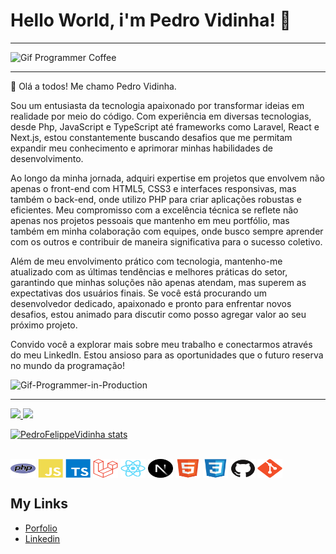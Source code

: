 # Hello World, i'm Pedro Vidinha! 👋
-------------------------------------

![Gif Programmer Coffee](https://cdn.dribbble.com/users/698857/screenshots/2956148/final-animation.gif)

-------------------------------------

💬 Olá a todos! Me chamo Pedro Vidinha.

Sou um entusiasta da tecnologia apaixonado por transformar ideias em realidade por meio do código. Com experiência em diversas tecnologias, desde Php, JavaScript e TypeScript até frameworks como Laravel, React e Next.js, estou constantemente buscando desafios que me permitam expandir meu conhecimento e aprimorar minhas habilidades de desenvolvimento.

Ao longo da minha jornada, adquiri expertise em projetos que envolvem não apenas o front-end com HTML5, CSS3 e interfaces responsivas, mas também o back-end, onde utilizo PHP para criar aplicações robustas e eficientes. Meu compromisso com a excelência técnica se reflete não apenas nos projetos pessoais que mantenho em meu portfólio, mas também em minha colaboração com equipes, onde busco sempre aprender com os outros e contribuir de maneira significativa para o sucesso coletivo.

Além de meu envolvimento prático com tecnologia, mantenho-me atualizado com as últimas tendências e melhores práticas do setor, garantindo que minhas soluções não apenas atendam, mas superem as expectativas dos usuários finais. Se você está procurando um desenvolvedor dedicado, apaixonado e pronto para enfrentar novos desafios, estou animado para discutir como posso agregar valor ao seu próximo projeto.

Convido você a explorar mais sobre meu trabalho e conectarmos através do meu LinkedIn. Estou ansioso para as oportunidades que o futuro reserva no mundo da programação!

![Gif-Programmer-in-Production](https://cdn.dribbble.com/users/1019864/screenshots/3079099/codeloop.gif)

---------------------------------------

<div>
<a href="https://github.com/PedroFelippeVidinha">
  <img height="180em" src="https://github-readme-stats.vercel.app/api?username=PedroFelippeVidinha&show_icons=true&theme=dark&include_all_commits=true&count_private=true"/>
  <img height="180em" src="https://github-readme-stats.vercel.app/api/top-langs/?username=PedroFelippeVidinha&layout=compact&langs_count=7&theme=dark"/>
 </a>
 <a href="https://wakatime.com/@PedroFelippeVidinha" target="_blank" noopener noreferrer >
  
  ![PedroFelippeVidinha stats](https://github-readme-stats.vercel.app/api/wakatime?username=@PedroFelippeVidinha&theme=dark)
 </a>

</div>
  
<div style="display: inline_block"><br>
  <img align="center" alt="PedroVidinha-Php" height="30" width="40" src="https://raw.githubusercontent.com/devicons/devicon/master/icons/php/php-original.svg">
  <img align="center" alt="PedroVidinha-Js" height="30" width="40" src="https://raw.githubusercontent.com/devicons/devicon/master/icons/javascript/javascript-plain.svg">
  <img align="center" alt="PedroVidinha-Ts" height="30" width="40" src="https://raw.githubusercontent.com/devicons/devicon/master/icons/typescript/typescript-plain.svg">
  <img align="center" alt="PedroVidinha-Laravel" height="30" width="40" src="https://raw.githubusercontent.com/devicons/devicon/master/icons/laravel/laravel-original.svg">
  <img align="center" alt="PedroVidinha-React" height="30" width="40" src="https://raw.githubusercontent.com/devicons/devicon/master/icons/react/react-original.svg">
  <img align="center" alt="PedroVidinha-nextjs" height="30" width="40" src="https://raw.githubusercontent.com/devicons/devicon/master/icons/nextjs/nextjs-original.svg">
  <img align="center" alt="PedroVidinha-HTML" height="30" width="40" src="https://raw.githubusercontent.com/devicons/devicon/master/icons/html5/html5-original.svg">
  <img align="center" alt="PedroVidinha-CSS" height="30" width="40" src="https://raw.githubusercontent.com/devicons/devicon/master/icons/css3/css3-original.svg">
  <img align="center" alt="PedroVidinha-GitHub" height="30" width="40" src="https://raw.githubusercontent.com/devicons/devicon/master/icons/github/github-original.svg">
  <img align="center" alt="PedroVidinha-Git" height="30" width="40" src="https://raw.githubusercontent.com/devicons/devicon/master/icons/git/git-original.svg">
</div>

## My Links
- [Porfolio](https://pedrofelippevidinha.github.io/portifolio/)
- [Linkedin](https://www.linkedin.com/in/pedro-felippe-gon%C3%A7alves-vidinha-de-oliveira/)

